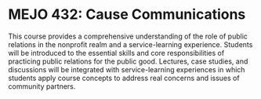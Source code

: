 # MEJO 432: Cause Communications

This course provides a comprehensive understanding of the role of public relations in the nonprofit realm and a service-learning experience. Students will be introduced to the essential skills and core responsibilities of practicing public relations for the public good. Lectures, case studies, and discussions will be integrated with service-learning experiences in which students apply course concepts to address real concerns and issues of community partners.